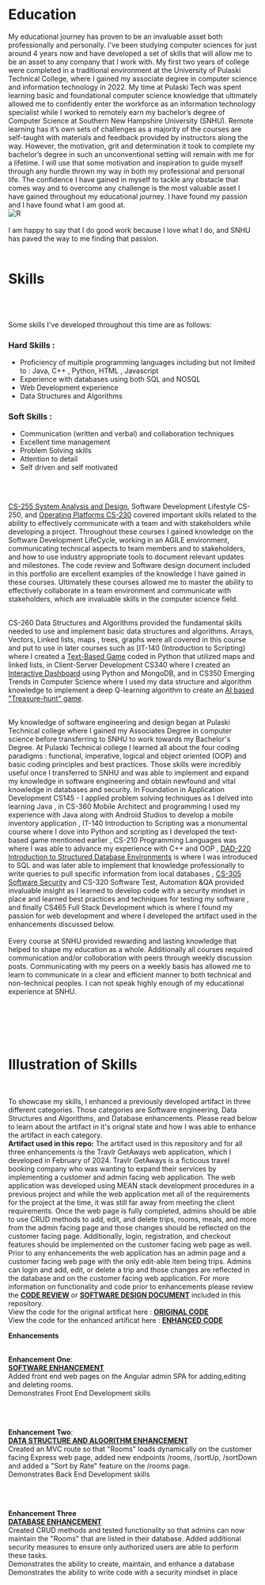 
 # Education
 
 My educational journey has proven to be an invaluable asset both professionally and personally. I've been studying computer sciences for just around 4 years now and have developed a set of skills that will allow me to be an asset to any company that I work with. My first two years of college were completed in a traditional environment at the University of Pulaski Technical College, where I gained my associate degree in computer science and information technology in 2022. My time at Pulaski Tech was spent learning basic and foundational computer science knowledge that ultimately allowed me to confidently enter the workforce as an information technology specialist while I worked to remotely earn my bachelor’s degree of Computer Science at Southern New Hampshire University (SNHU). Remote learning has it’s own sets of challenges as a majority of the courses are self-taught with materials and feedback provided by instructors along the way. However, the motivation, grit and determination it took to complete my bachelor’s degree in such an unconventional setting will remain with me for a lifetime. I will use that some motivation and inspiration to guide myself through any hurdle thrown my way in both my professional and personal life. The confidence I have gained in myself to tackle any obstacle that comes way and to overcome any challenge is the most valuable asset I have gained throughout my educational journey. I have found my passion and I have found what I am good at. 
<br/>
![R](https://github.com/JessicaDuft/CS499-Capstone/assets/130928718/7cce808f-3fbd-415b-b513-1b3404c357e4)
<br/>
<br/>
I am happy to say that I do good work because I love what I do, and SNHU has paved the way to me finding that passion. 
<br/>
<br/>


# Skills 
<br/>
<br/>

Some skills I've developed throughout this time are as follows: 

### Hard Skills :

* Proficiency of multiple programming languages including but not limited to : Java, C++ , Python, HTML , Javascript  
 * Experience with databases using both SQL and NOSQL   
* Web Development experience  
* Data Structures and Algorithms   


### Soft Skills : 

* Communication (written and verbal) and collaboration techniques  
* Excellent time management   
* Problem Solving skills  
* Attention to detail  
* Self driven and self motivated   


<br/>
<br/>



[CS-255 System Analysis and Design](https://github.com/JessicaDuft/DriverPass), Software Development Lifestyle CS-250, and [Operating Platforms CS-230](https://github.com/JessicaDuft/Draw_It_Or_Lose_It) covered important skills related to the ability to effectively communicate with a team and with stakeholders while developing a project. Throughout these courses I gained knowledge on the Software Development LifeCycle, working in an AGILE environment, communicating technical aspects to team members and to stakeholders, and how to use industry appropriate tools to document relevant updates and milestones. The code review and Software design document included in this portfolio are excellent examples of the knowledge I have gained in these courses. Ultimately these courses allowed me to master the ability to effectively collaborate in a team environment and communicate with stakeholders, which are invaluable skills in the computer science field.
<br/>
<br/>


CS-260 Data Structures and Algorithms provided the fundamental skills needed to use and implement basic data structures and algorithms. Arrays, Vectors, Linked lists, maps , trees, graphs were all covered in this course and put to use in later courses such as [IT-140 (Introduction to Scripting) where I created a [Text-Based Game](https://github.com/JessicaDuft/Text-Based-Python-Game) coded in Python that utilized maps and linked lists, in Client-Server Development CS340 where I created an [Interactive Dashboard](https://github.com/JessicaDuft/Client_Server_Development_CS340) using Python and MongoDB, and in CS350 Emerging Trends in Computer Science where I used my data structure and algorithm knowledge to implement a deep Q-learning algorithm to create an [AI based "Treasure-hunt" game](https://github.com/JessicaDuft/Pirate-Treasure-Hunting-Game).
<br/>
<br/>

My knowledge of software engineering and design began at Pulaski Technical college where I gained my Associates Degree in computer science before transferring to SNHU to work towards my Bachelor's Degree. At Pulaski Technical college I learned all about the four coding paradigms : functional, imperative, logical and object oriented (OOP) and basic coding principles and best practices.  Those skills were incredibly useful once I transferred to SNHU and was able to implement and expand my knowledge in software engineering and obtain newfound  and vital knowledge in databases and security.
In Foundation in Application Development CS145 - I applied problem solving techniques as I delved into learning Java , in CS-360 Mobile Architect and programming  I used my experience with Java along with Android Studios to develop a mobile inventory application , IT-140 Introduction to Scripting was a monumental course where I dove into Python and scripting as I developed the text-based game mentioned earlier , CS-210 Programming Languages was where I was able to advance my experience with C++ and OOP , [DAD-220 Introduction to Structured Database Environments](https://github.com/JessicaDuft/Databases-DAD220-) is where I was introduced to SQL and was later able to implement that knowledge professionally to write queries to pull specific information from local databases , [CS-305 Software Security](https://github.com/JessicaDuft/ArtemisFinancial) and CS-320 Software Test, Automation &QA provided invaluable insight as I learned to develop code with a security mindset in place and learned best practices and techniques for testing my software , and finally CS465 Full Stack Development which is where I found my passion for web development and where I developed the artifact used in the enhancements discussed below.
<br/>
<br/>
Every course at SNHU provided rewarding and lasting knowledge that helped to shape my education as a whole. Additionally all courses required communication and/or colloboration with peers through weekly discussion posts. Communicating with my peers on a weekly basis has allowed me to learn to communicate in a clear and efficient manner to both technical and non-technical peoples. I can not speak highly enough of my educational experience at SNHU. 

<br/>
<br/>
<br/>
<br/>

# Illustration of Skills 
<br/>

To showcase my skills, I enhanced a previously developed artifact in three different categories. Those categories are Software engineering, Data Structures and Algorithms, and Database enhancements. Please read below to learn about the artifact in it's orignal state and how I was able to enhance the artifact in each category. 
<br/>
**Artifact used in this repo:**
The artifact used in this repository and for all three enhancements is the Travlr GetAways web application, which I developed in February of 2024. Travlr GetAways is a ficticous travel booking company who was wanting to expand their services by implementing a customer and admin facing web application. The web application was developed using MEAN stack development procedures in a previous project and while the web application met all of the requirements for the project at the time, it was still far away from meeting the client requirements. Once the web page is fully completed, admins should be able to use CRUD methods to add, edit, and delete trips, rooms, meals, and more from the admin facing page and those changes should be reflected on the customer facing page. Additionally, login, registration, and checkout features should be implemented on the customer facing web page as well.  Prior to any enhancements the web application has an admin page and a customer facing web page with the only edit-able item being trips. Admins can login and add, edit, or delete a trip and those changes are reflected in the database and on the customer facing web application. For more information on functionality and code prior to enhancements please review the [**CODE REVIEW**](https://www.youtube.com/watch?v=9WlSppAobVI)
 or [**SOFTWARE DESIGN DOCUMENT**](https://view.officeapps.live.com/op/view.aspx?src=https%3A%2F%2Fraw.githubusercontent.com%2FJessicaDuft%2FCS499-Capstone%2Fmain%2FCS%2520465%2520Software%2520Design%2520Document%2520V%25203.0%2520(FINAL).docx&wdOrigin=BROWSELINK) included in this repository. <br/>
 View the code for the original artificat here : [**ORIGINAL CODE**]( https://github.com/JessicaDuft/CS499-Capstone/tree/main/Original_Code)
 <br/>
 View the code for the enhanced artificat here : [**ENHANCED CODE**](https://github.com/JessicaDuft/CS499-Capstone/tree/main/Enhanced_Code)


**Enhancements**
<br/>
<br/>


**Enhancement One**: 
<br />
[**SOFTWARE ENHANCEMENT**](https://github.com/JessicaDuft/Software_Enhancement)
<br/>
Added front end web pages on the Angular admin SPA for adding,editing and deleting rooms.
<br/>
Demonstrates Front End Development skills

<br/>
<br/>


**Enhancement Two**: 
<br/>
[**DATA STRUCTURE AND ALGORITHM ENHANCEMENT**](https://github.com/JessicaDuft/Data_Structure_Enhancement)
<br/>
Created an MVC route so that "Rooms" loads dynamically on the customer facing Express web page, added new endpoints /rooms, /sortUp, /sortDown and added a "Sort by Rate" feature on the /rooms page. 
<br/>
Demonstrates Back End Development skills

<br/>
<br/>




**Enhancement Three**
<br/> 
[**DATABASE ENHANCEMENT**](https://github.com/JessicaDuft/Database_Enhancement)
<br/> 
Created CRUD methods and tested functionality so that admins can now maintain the "Rooms" that are listed in their database. Added additional security measures to ensure only authorized users are able to perform these tasks. 
<br/> 
Demonstrates the ability to create, maintain, and enhance a database 
<br/> 
Demonstrates the ability to write code with a security mindset in place 



